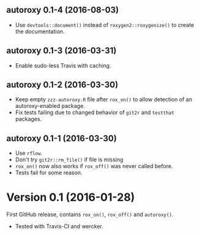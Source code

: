 ## autoroxy 0.1-4 (2016-08-03)

- Use `devtools::document()` instead of `roxygen2::roxygenize()` to create the documentation.


## autoroxy 0.1-3 (2016-03-31)

- Enable sudo-less Travis with caching.


## autoroxy 0.1-2 (2016-03-30)

- Keep empty `zzz-autoroxy.R` file after `rox_on()` to allow detection of an autoroxy-enabled package.
- Fix tests failing due to changed behavior of `git2r` and `testthat` packages.


## autoroxy 0.1-1 (2016-03-30)

- Use `rflow`.
- Don't try `git2r::rm_file()` if file is missing
- `rox_on()` now also works if `rox_off()` was never called before.
- Tests fail for some reason.


Version 0.1 (2016-01-28)
===

First GitHub release, contains `rox_on()`, `rox_off()` and `autoroxy()`.

- Tested with Travis-CI and wercker.
